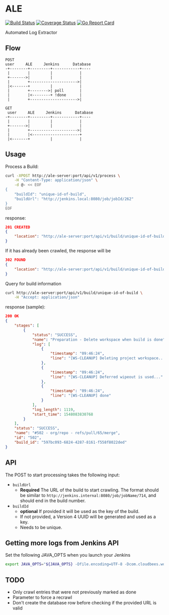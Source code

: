# ALE
[![Build Status](https://travis-ci.org/alde/ale.svg?branch=master)](https://travis-ci.org/alde/ale)
[![Coverage Status](https://coveralls.io/repos/github/alde/ale/badge.svg?branch=master)](https://coveralls.io/github/alde/ale?branch=master)
[![Go Report Card](https://goreportcard.com/badge/github.com/alde/ale)](https://goreportcard.com/report/github.com/alde/ale)

Automated Log Extractor

## Flow

```
POST
user     ALE     Jenkins      Database
-+--------+---------+------------+----
 |        |         |            |
 +------->|         |            |
 |        +--------------------->|
 |<-------+         |            |
 |        +-------->| poll       |
 |        |<--------+ !done      |
 |        +--------------------->|

GET
 user     ALE     Jenkins      Database
-+--------+---------+------------+----
 |        |         |            |
 +------->|         |            |
 |        +--------------------->|
 |        |<---------------------+
 |<-------+         |            |
```

## Usage

Process a Build:
```bash
curl -XPOST http://ale-server:port/api/v1/process \
    -H "Content-Type: application/json" \
    -d @- << EOF
{
    "buildId": "unique-id-of-build",
    "buildUrl": "http://jenkins.local:8080/job/jobId/262"
}
EOF
```
response:
```json
201 CREATED
{
    "location": "http://ale-server:port/api/v1/build/unique-id-of-build"
}
```
If it has already been crawled, the response will be
```json
302 FOUND
{
    "location": "http://ale-server:port/api/v1/build/unique-id-of-build"
}
```

Query for build information
```bash
curl http://ale-server:port/api/v1/build/unique-id-of-build \
    -H "Accept: application/json"
```
response (sample):
```json
200 OK
{
    "stages": [
        {
            "status": "SUCCESS",
            "name": "Preparation - Delete workspace when build is done",
            "log": [
                {
                    "timestamp": "09:46:24",
                    "line": "[WS-CLEANUP] Deleting project workspace..."
                },
                {
                    "timestamp": "09:46:24",
                    "line": "[WS-CLEANUP] Deferred wipeout is used..."
                },
                {
                    "timestamp": "09:46:24",
                    "line": "[WS-CLEANUP] done"
                }
            ],
            "log_length": 1119,
            "start_time": 1548083830768
        }
    ],
    "status": "SUCCESS",
    "name": "#502 - org/repo - refs/pull/65/merge",
    "id": "502",
    "build_id": "597bc093-6824-4287-8161-f558f8022ded"
}
```

## API
The POST to start processing takes the following input:

* `buildUrl`
    * **Required** The URL of the build to start crawling. The format should be similar to `http://jenkins.internal:8080/job/jobName/714`, and should end in the build number.
* `buildId`
    * **optional** If provided it will be used as the key of the build.
    * If not provided, a Version 4 UUID will be generated and used as a key.
    * Needs to be unique.

## Getting more logs from Jenkins API

Set the following JAVA_OPTS when you launch your Jenkins
```bash
export JAVA_OPTS="${JAVA_OPTS} -Dfile.encoding=UTF-8 -Dcom.cloudbees.workflow.rest.external.FlowNodeLogExt.maxReturnChars=1048576"
```


## TODO
* Only crawl entries that were not previously marked as done
* Parameter to force a recrawl
* Don't create the database row before checking if the provided URL is valid
